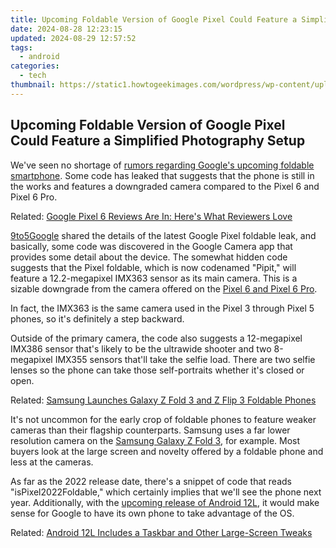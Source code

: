 ```yaml
---
title: Upcoming Foldable Version of Google Pixel Could Feature a Simplified Photography Setup
date: 2024-08-28 12:23:15
updated: 2024-08-29 12:57:52
tags:
  - android
categories:
  - tech
thumbnail: https://static1.howtogeekimages.com/wordpress/wp-content/uploads/2021/11/google-pixel-6-camera-bump-copy.jpg
---
```


## Upcoming Foldable Version of Google Pixel Could Feature a Simplified Photography Setup

We've seen no shortage of [rumors regarding Google's upcoming foldable smartphone](https://www.reviewgeek.com/98165/rumored-google-pixel-foldable-could-arrive-later-this-year/). Some code has leaked that suggests that the phone is still in the works and features a downgraded camera compared to the Pixel 6 and Pixel 6 Pro.

Related: [Google Pixel 6 Reviews Are In: Here's What Reviewers Love](https://unlock-android.techidaily.com/top-apps-and-online-tools-to-track-itel-p55t-phone-withwithout-imei-number-by-drfone-android/) 

[9to5Google](https://9to5google.com/2021/11/04/googles-pixel-foldable-coming-in-2022-cameras-will-be-a-step-down-from-pixel-6/) shared the details of the latest Google Pixel foldable leak, and basically, some code was discovered in the Google Camera app that provides some detail about the device. The somewhat hidden code suggests that the Pixel foldable, which is now codenamed "Pipit," will feature a 12.2-megapixel IMX363 sensor as its main camera. This is a sizable downgrade from the camera offered on the [Pixel 6 and Pixel 6 Pro](https://unlock-android.techidaily.com/top-apps-and-online-tools-to-track-itel-p55t-phone-withwithout-imei-number-by-drfone-android/).

 In fact, the IMX363 is the same camera used in the Pixel 3 through Pixel 5 phones, so it's definitely a step backward.

 Outside of the primary camera, the code also suggests a 12-megapixel IMX386 sensor that's likely to be the ultrawide shooter and two 8-megapixel IMX355 sensors that'll take the selfie load. There are two selfie lenses so the phone can take those self-portraits whether it's closed or open.

Related: [Samsung Launches Galaxy Z Fold 3 and Z Flip 3 Foldable Phones](https://instagram-videos.techidaily.com/make-your-content-stand-out-with-instagrams-procedural-slow-mo-journey/) 

 It's not uncommon for the early crop of foldable phones to feature weaker cameras than their flagship counterparts. Samsung uses a far lower resolution camera on the [Samsung Galaxy Z Fold 3](https://instagram-videos.techidaily.com/make-your-content-stand-out-with-instagrams-procedural-slow-mo-journey/), for example. Most buyers look at the large screen and novelty offered by a foldable phone and less at the cameras.

 As far as the 2022 release date, there's a snippet of code that reads "isPixel2022Foldable," which certainly implies that we'll see the phone next year. Additionally, with the [upcoming release of Android 12L](https://digital-screen-recording.techidaily.com/updated-in-2024-achieving-excellence-in-game-recording-techniques-windows-11-style/), it would make sense for Google to have its own phone to take advantage of the OS.

Related: [Android 12L Includes a Taskbar and Other Large-Screen Tweaks](https://location-social.techidaily.com/in-2024-does-find-my-friends-work-on-samsung-galaxy-m54-5g-drfone-by-drfone-virtual-android/)

<ins class="adsbygoogle"
     style="display:block"
     data-ad-format="autorelaxed"
     data-ad-client="ca-pub-7571918770474297"
     data-ad-slot="1223367746"></ins>



<ins class="adsbygoogle"
     style="display:block"
     data-ad-client="ca-pub-7571918770474297"
     data-ad-slot="8358498916"
     data-ad-format="auto"
     data-full-width-responsive="true"></ins>
